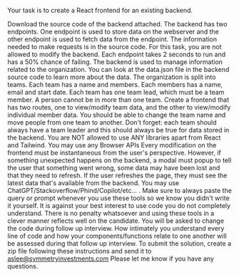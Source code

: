 Your task is to create a React frontend for an existing backend.

Download the source code of the backend attached.
The backend has two endpoints. One endpoint is used to store data on the webserver and the other endpoint is used to fetch data from the endpoint. The information needed to make requests is in the source code.
For this task, you are not allowed to modify the backend.
Each endpoint takes 2 seconds to run and has a 50% chance of failing.
The backend is used to manage information related to the organization. You can look at the data.json file in the backend source code to learn more about the data.
The organization is split into teams. Each team has a name and members. Each members has a name, email and start date. Each team has one team lead, which must be a team member. A person cannot be in more than one team.
Create a frontend that has two routes, one to view/modify team data, and the other to view/modify individual member data.
You should be able to change the team name and move people from one team to another.
Don't forget: each team should always have a team leader and this should always be true for data stored in the backend.
You are NOT allowed to use ANY libraries apart from React and Tailwind.
You may use any Browser APIs
Every modification on the frontend must be instantaneous from the user's perspective. However, if something unexpected happens on the backend, a modal must popup to tell the user that something went wrong, some data may have been lost and that they need to refresh.
If the user refreshes the page, they must see the latest data that's available from the backend.
You may use ChatGPT/Stackoverflow/Phind/Copilot/etc... . Make sure to always paste the query or prompt whenever you use these tools so we know you didn't write it yourself. It is against your best interest to use code you do not completely understand. There is no penalty whatsoever and using these tools in a clever manner reflects well on the candidate.
You will be asked to change the code during follow up interview. How intimately you understand every line of code and how your components/functions relate to one another will be assessed during that follow up interview.
To submit the solution, create a zip file following these instructions and send it to aslee@symmetryinvestments.com 
Please let me know if you have any questions.